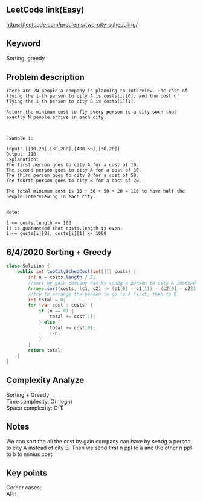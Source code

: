 ## LeetCode link(Easy)
https://leetcode.com/problems/two-city-scheduling/

## Keyword
Sorting, greedy

## Problem description
```
There are 2N people a company is planning to interview. The cost of flying the i-th person to city A is costs[i][0], and the cost of flying the i-th person to city B is costs[i][1].

Return the minimum cost to fly every person to a city such that exactly N people arrive in each city.

 

Example 1:

Input: [[10,20],[30,200],[400,50],[30,20]]
Output: 110
Explanation: 
The first person goes to city A for a cost of 10.
The second person goes to city A for a cost of 30.
The third person goes to city B for a cost of 50.
The fourth person goes to city B for a cost of 20.

The total minimum cost is 10 + 30 + 50 + 20 = 110 to have half the people interviewing in each city.
 

Note:

1 <= costs.length <= 100
It is guaranteed that costs.length is even.
1 <= costs[i][0], costs[i][1] <= 1000
```
## 6/4/2020 Sorting + Greedy

```java
class Solution {
    public int twoCitySchedCost(int[][] costs) {
        int n = costs.length / 2;
        //sort by gain company has by sendg a person to city A instead of city B
        Arrays.sort(costs, (c1, c2) -> (c1[0] - c1[1]) - (c2[0] - c2[1]));
        //try to arrange the person to go to A first, then to B
        int total = 0;
        for (var cost : costs) {
            if (n == 0) {
                total += cost[1];
            } else {
                total += cost[0];
                --n;
            }
        }
        return total;
    }
}
```

## Complexity Analyze
Sorting + Greedy\
Time complexity: O(nlogn)\
Space complexity: O(1)

## Notes
We can sort the all the cost by gain company can have by sendg a person to city A instead of city B. Then we send first n ppl to a and the other n ppl to b to minius cost.

## Key points
Corner cases:\
API: